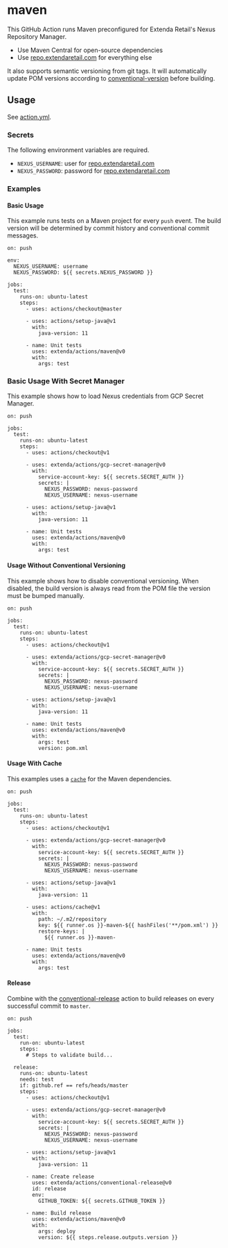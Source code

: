 # maven

This GitHub Action runs Maven preconfigured for Extenda Retail's Nexus Repository Manager.

  * Use Maven Central for open-source dependencies
  * Use [repo.extendaretail.com](https://repo.extendaretail.com) for everything else

It also supports semantic versioning from git tags. It will automatically update POM versions according to
[conventional-version](../conventional-version#readme) before building.

## Usage

See [action.yml](action.yml).

### Secrets

The following environment variables are required.

  * `NEXUS_USERNAME`: user for [repo.extendaretail.com](https://repo.extendaretail.com)
  * `NEXUS_PASSWORD`: password for [repo.extendaretail.com](https://repo.extendaretail.com)

### Examples

#### Basic Usage

This example runs tests on a Maven project for every `push` event. The build version will be determined by commit history
and conventional commit messages.

```
on: push

env:
  NEXUS_USERNAME: username
  NEXUS_PASSWORD: ${{ secrets.NEXUS_PASSWORD }}

jobs:
  test:
    runs-on: ubuntu-latest
    steps:
      - uses: actions/checkout@master

      - uses: actions/setup-java@v1
        with:
          java-version: 11

      - name: Unit tests
        uses: extenda/actions/maven@v0
        with:
          args: test
```

### Basic Usage With Secret Manager

This example shows how to load Nexus credentials from GCP Secret Manager.

```
on: push

jobs:
  test:
    runs-on: ubuntu-latest
    steps:
      - uses: actions/checkout@v1

      - uses: extenda/actions/gcp-secret-manager@v0
        with:
          service-account-key: ${{ secrets.SECRET_AUTH }}
          secrets: |
            NEXUS_PASSWORD: nexus-password
            NEXUS_USERNAME: nexus-username

      - uses: actions/setup-java@v1
        with:
          java-version: 11

      - name: Unit tests
        uses: extenda/actions/maven@v0
        with:
          args: test
```

#### Usage Without Conventional Versioning

This example shows how to disable conventional versioning. When disabled, the build version is always read from the POM
file the version must be bumped manually.

```
on: push

jobs:
  test:
    runs-on: ubuntu-latest
    steps:
      - uses: actions/checkout@v1

      - uses: extenda/actions/gcp-secret-manager@v0
        with:
          service-account-key: ${{ secrets.SECRET_AUTH }}
          secrets: |
            NEXUS_PASSWORD: nexus-password
            NEXUS_USERNAME: nexus-username

      - uses: actions/setup-java@v1
        with:
          java-version: 11

      - name: Unit tests
        uses: extenda/actions/maven@v0
        with:
          args: test
          version: pom.xml
```

#### Usage With Cache

This examples uses a [`cache`](https://github.com/actions/cache#readme) for the Maven dependencies.

```
on: push

jobs:
  test:
    runs-on: ubuntu-latest
    steps:
      - uses: actions/checkout@v1

      - uses: extenda/actions/gcp-secret-manager@v0
        with:
          service-account-key: ${{ secrets.SECRET_AUTH }}
          secrets: |
            NEXUS_PASSWORD: nexus-password
            NEXUS_USERNAME: nexus-username

      - uses: actions/setup-java@v1
        with:
          java-version: 11

      - uses: actions/cache@v1
        with:
          path: ~/.m2/repository
          key: ${{ runner.os }}-maven-${{ hashFiles('**/pom.xml') }}
          restore-keys: |
            ${{ runner.os }}-maven-

      - name: Unit tests
        uses: extenda/actions/maven@v0
        with:
          args: test
```

#### Release

Combine with the [conventional-release](../conventional-release#readme) action to build releases on every successful
commit to `master`.

```
on: push

jobs:
  test:
    run-on: ubuntu-latest
    steps:
      # Steps to validate build...

  release:
    runs-on: ubuntu-latest
    needs: test
    if: github.ref == refs/heads/master
    steps:
      - uses: actions/checkout@v1

      - uses: extenda/actions/gcp-secret-manager@v0
        with:
          service-account-key: ${{ secrets.SECRET_AUTH }}
          secrets: |
            NEXUS_PASSWORD: nexus-password
            NEXUS_USERNAME: nexus-username

      - uses: actions/setup-java@v1
        with:
          java-version: 11

      - name: Create release
        uses: extenda/actions/conventional-release@v0
        id: release
        env:
          GITHUB_TOKEN: ${{ secrets.GITHUB_TOKEN }}

      - name: Build release
        uses: extenda/actions/maven@v0
        with:
          args: deploy
          version: ${{ steps.release.outputs.version }}
```
